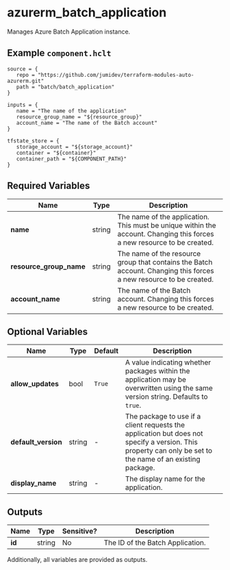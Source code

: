 # azurerm_batch_application

Manages Azure Batch Application instance.

## Example `component.hclt`

```hcl
source = {
   repo = "https://github.com/jumidev/terraform-modules-auto-azurerm.git"   
   path = "batch/batch_application"   
}

inputs = {
   name = "The name of the application"   
   resource_group_name = "${resource_group}"   
   account_name = "The name of the Batch account"   
}

tfstate_store = {
   storage_account = "${storage_account}"   
   container = "${container}"   
   container_path = "${COMPONENT_PATH}"   
}

```

## Required Variables

| Name | Type |  Description |
| ---- | --------- |  ----------- |
| **name** | string |  The name of the application. This must be unique within the account. Changing this forces a new resource to be created. | 
| **resource_group_name** | string |  The name of the resource group that contains the Batch account. Changing this forces a new resource to be created. | 
| **account_name** | string |  The name of the Batch account. Changing this forces a new resource to be created. | 

## Optional Variables

| Name | Type |  Default  |  Description |
| ---- | --------- |  ----------- | ----------- |
| **allow_updates** | bool |  `True`  |  A value indicating whether packages within the application may be overwritten using the same version string. Defaults to `true`. | 
| **default_version** | string |  -  |  The package to use if a client requests the application but does not specify a version. This property can only be set to the name of an existing package. | 
| **display_name** | string |  -  |  The display name for the application. | 



## Outputs

| Name | Type | Sensitive? | Description |
| ---- | ---- | --------- | --------- |
| **id** | string | No  | The ID of the Batch Application. | 

Additionally, all variables are provided as outputs.
